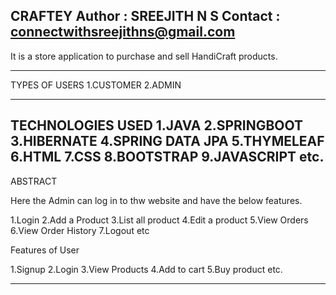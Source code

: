 CRAFTEY
Author : SREEJITH N S
Contact : connectwithsreejithns@gmail.com
------------------------------------------------------------------
It is a store application to purchase and sell HandiCraft products.

------------------------------------------------------------------
TYPES OF USERS
1.CUSTOMER
2.ADMIN

------------------------------------------------------------------
TECHNOLOGIES USED
1.JAVA
2.SPRINGBOOT
3.HIBERNATE
4.SPRING DATA JPA
5.THYMELEAF
6.HTML
7.CSS
8.BOOTSTRAP
9.JAVASCRIPT etc.
------------------------------------------------------------------
ABSTRACT

Here the Admin can log in to thw website and have the below features.

1.Login
2.Add a Product
3.List all product
4.Edit a product
5.View Orders
6.View Order History
7.Logout etc

Features of User

1.Signup
2.Login
3.View Products
4.Add to cart
5.Buy product etc.

------------------------------------------------------------------



